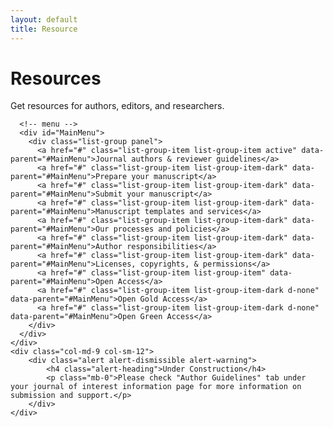 ```yaml
---
layout: default
title: Resource
---
```


<div class="jumbotron resource">
  <h1 class="display-3">Resources</h1>
  <p class="lead">
    Get resources for authors, editors, and researchers.
  </p>
</div>

<div class="container">
  
  <div class="row">
    <div class="col-md-3 col-sm-12">
      
      <!-- menu -->
      <div id="MainMenu">
        <div class="list-group panel">
          <a href="#" class="list-group-item list-group-item active" data-parent="#MainMenu">Journal authors & reviewer guidelines</a>
          <a href="#" class="list-group-item list-group-item-dark" data-parent="#MainMenu">Prepare your manuscript</a>
          <a href="#" class="list-group-item list-group-item-dark" data-parent="#MainMenu">Submit your manuscript</a>
          <a href="#" class="list-group-item list-group-item-dark" data-parent="#MainMenu">Manuscript templates and services</a>
          <a href="#" class="list-group-item list-group-item-dark" data-parent="#MainMenu">Our processes and policies</a>
          <a href="#" class="list-group-item list-group-item-dark" data-parent="#MainMenu">Author responsibilities</a>
          <a href="#" class="list-group-item list-group-item-dark" data-parent="#MainMenu">Licenses, copyrights, & permissions</a>
          <a href="#" class="list-group-item list-group-item" data-parent="#MainMenu">Open Access</a>
          <a href="#" class="list-group-item list-group-item-dark d-none" data-parent="#MainMenu">Open Gold Access</a>
          <a href="#" class="list-group-item list-group-item-dark d-none" data-parent="#MainMenu">Open Green Access</a>       
        </div>
      </div>
    </div>
    <div class="col-md-9 col-sm-12">
        <div class="alert alert-dismissible alert-warning">
            <h4 class="alert-heading">Under Construction</h4>
            <p class="mb-0">Please check "Author Guidelines" tab under your journal of interest information page for more information on submission and support.</p>
        </div>
    </div>

  <div>
  </div>
  </div>    
</div>